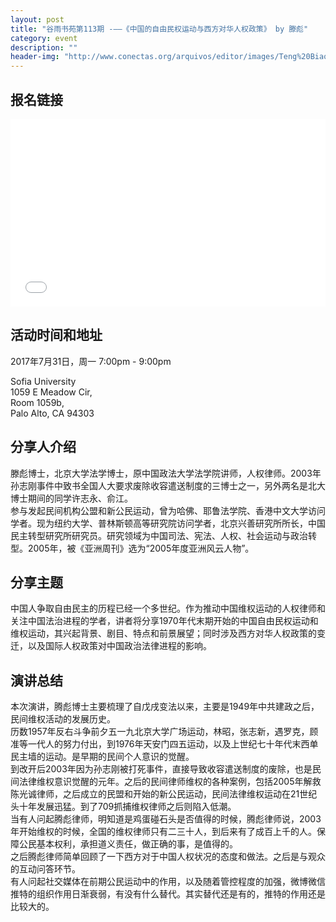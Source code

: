 ```yaml
---
layout: post
title: "谷雨书苑第113期 -——《中国的自由民权运动与西方对华人权政策》 by 滕彪"
category: event
description: ""
header-img: "http://www.conectas.org/arquivos/editor/images/Teng%20Biao_1920.jpg"
---
```


## 报名链接
<div style="width:100%; text-align:left;" ><iframe src="//eventbrite.com/tickets-external?eid=36639753489&ref=etckt" frameborder="0" height="300" width="100%" vspace="0" hspace="0" marginheight="5" marginwidth="5" scrolling="auto" allowtransparency="true"></iframe></div>

## 活动时间和地址
2017年7月31日，周一 7:00pm - 9:00pm  

Sofia University  
1059 E Meadow Cir,  
Room 1059b,  
Palo Alto, CA 94303

## 分享人介绍

滕彪博士，北京大学法学博士，原中国政法大学法学院讲师，人权律师。2003年孙志刚事件中致书全国人大要求废除收容遣送制度的三博士之一，另外两名是北大博士期间的同学许志永、俞江。  
参与发起民间机构公盟和新公民运动，曾为哈佛、耶鲁法学院、香港中文大学访问学者。现为纽约大学、普林斯顿高等研究院访问学者，北京兴善研究所所长，中国民主转型研究所研究员。研究领域为中国司法、宪法、人权、社会运动与政治转型。2005年，被《亚洲周刊》选为“2005年度亚洲风云人物”。


## 分享主题

中国人争取自由民主的历程已经一个多世纪。作为推动中国维权运动的人权律师和关注中国法治进程的学者，讲者将分享1970年代末期开始的中国自由民权运动和维权运动，其兴起背景、剧目、特点和前景展望；同时涉及西方对华人权政策的变迁，以及国际人权政策对中国政治法律进程的影响。

## 演讲总结

本次演讲，腾彪博士主要梳理了自戊戌变法以来，主要是1949年中共建政之后，民间维权活动的发展历史。  
历数1957年反右斗争前夕五一九北京大学广场运动，林昭，张志新，遇罗克，顾准等一代人的努力付出，到1976年天安门四五运动，以及上世纪七十年代末西单民主墙的运动。是早期的民间个人意识的觉醒。  
到改开后2003年因为孙志刚被打死事件，直接导致收容遣送制度的废除，也是民间法律维权意识觉醒的元年。之后的民间律师维权的各种案例，包括2005年解救陈光诚律师，之后成立的民盟和开始的新公民运动，民间法律维权运动在21世纪头十年发展迅猛。到了709抓捕维权律师之后则陷入低潮。  
当有人问起腾彪律师，明知道是鸡蛋碰石头是否值得的时候，腾彪律师说，2003年开始维权的时候，全国的维权律师只有二三十人，到后来有了成百上千的人。保障公民基本权利，承担道义责任，做正确的事，是值得的。  
之后腾彪律师简单回顾了一下西方对于中国人权状况的态度和做法。之后是与观众的互动问答环节。   
有人问起社交媒体在前期公民运动中的作用，以及随着管控程度的加强，微博微信推特的组织作用日渐衰弱，有没有什么替代。其实替代还是有的，推特的作用还是比较大的。

